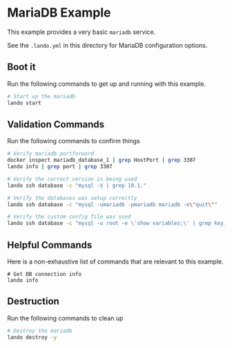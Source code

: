 MariaDB Example
===============

This example provides a very basic `mariadb` service.

See the `.lando.yml` in this directory for MariaDB configuration options.

Boot it
-------

Run the following commands to get up and running with this example.

```bash
# Start up the mariadb
lando start
```

Validation Commands
-------------------

Run the following commands to confirm things

```bash
# Verify mariadb portforward
docker inspect mariadb_database_1 | grep HostPort | grep 3307
lando info | grep port | grep 3307

# Verify the correct version is being used
lando ssh database -c "mysql -V | grep 10.1."

# Verify the databases was setup correctly
lando ssh database -c "mysql -umariadb -pmariadb mariadb -e\"quit\""

# Verify the custom config file was used
lando ssh database -c "mysql -u root -e \'show variables;\' | grep key_buffer_size | grep 4404"
```

Helpful Commands
----------------

Here is a non-exhaustive list of commands that are relevant to this example.

```
# Get DB connection info
lando info
```

Destruction
-----------

Run the following commands to clean up

```bash
# Destroy the mariadb
lando destroy -y
```
